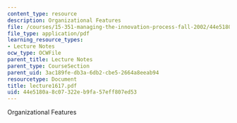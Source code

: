 ```yaml
---
content_type: resource
description: Organizational Features
file: /courses/15-351-managing-the-innovation-process-fall-2002/44e5180a8c07322eb9fa57eff807ed53_lecture1617.pdf
file_type: application/pdf
learning_resource_types:
- Lecture Notes
ocw_type: OCWFile
parent_title: Lecture Notes
parent_type: CourseSection
parent_uid: 3ac189fe-db3a-6db2-cbe5-2664a8eeab94
resourcetype: Document
title: lecture1617.pdf
uid: 44e5180a-8c07-322e-b9fa-57eff807ed53
---
```

Organizational Features

